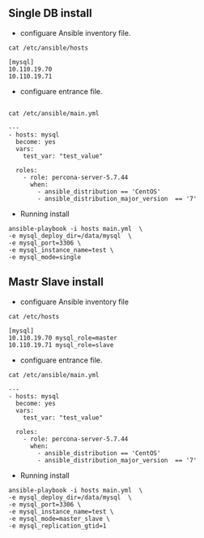 ## Single DB install

* configuare Ansible inventory file.

```
cat /etc/ansible/hosts

[mysql]
10.110.19.70
10.110.19.71

```

* configuare entrance file.

```

cat /etc/ansible/main.yml

---
- hosts: mysql
  become: yes
  vars:
    test_var: "test_value"

  roles:
    - role: percona-server-5.7.44
      when: 
        - ansible_distribution == 'CentOS'
        - ansible_distribution_major_version  == '7'

```

* Running install

```
ansible-playbook -i hosts main.yml  \
-e mysql_deploy_dir=/data/mysql  \
-e mysql_port=3306 \
-e mysql_instance_name=test \
-e mysql_mode=single 
```


## Mastr Slave install 

* configuare Ansible inventory file

```
cat /etc/hosts

[mysql]
10.110.19.70 mysql_role=master
10.110.19.71 mysql_role=slave

```

* configuare entrance file.

```
cat /etc/ansible/main.yml

---
- hosts: mysql
  become: yes
  vars:
    test_var: "test_value"

  roles:
    - role: percona-server-5.7.44
      when: 
        - ansible_distribution == 'CentOS'
        - ansible_distribution_major_version  == '7'

```

* Running install

```
ansible-playbook -i hosts main.yml  \
-e mysql_deploy_dir=/data/mysql  \
-e mysql_port=3306 \
-e mysql_instance_name=test \
-e mysql_mode=master_slave \
-e mysql_replication_gtid=1 

```
